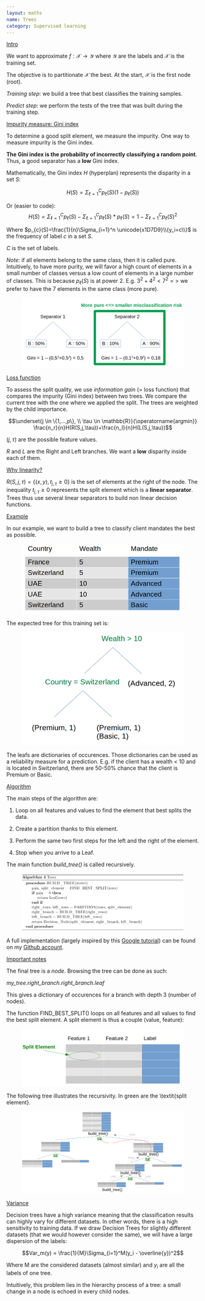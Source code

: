 ```yaml
---
layout: maths
name: Trees
category: Supervised learning
---
```


<ins>Intro</ins>

We want to approximate $f: \mathcal{X} \to \mathcal{Y}$ where $\mathcal{Y}$ are the labels and $\mathcal{X}$ is the training set.

The objective is to partitionate $\mathcal{X}$ the best. At the start, $\mathcal{X}$ is the first node (root).

*Training step*: we build a tree that best classifies the training samples.

*Predict step*: we perform the tests of the tree that was built during the training step.

<ins>Impurity measure: Gini index</ins>

To determine a good split element, we measure the impurity. One way to measure impurity is the Gini index. 

**The Gini index is the probability of incorrectly classifying a random point**. Thus, a good separator has a **low** Gini index.

Mathematically, the Gini index $H$ (hyperplan) represents the disparity in a set $S$:

$$H(S)=\Sigma_{\ell=1}^C p_{\ell}(S)(1-p_{\ell}(S))$$

Or (easier to code): 
$$H(S)=\Sigma_{\ell=1}^C p_{\ell}(S)-\Sigma_{\ell=1}^C p_{\ell}(S)*p_{\ell}(S)=1-\Sigma_{\ell=1}^C p_{\ell}(S)^2$$

Where $p_{c}(S)=\frac{1}{n}\Sigma_{i=1}^n \unicode{x1D7D9}\\{y_i=c\\}$ is the frequency of label $c$ in a set $S$.

$C$ is the set of labels.

*Note*: if all elements belong to the same class, then it is called pure. Intuitively, to have more purity, we will favor a high count of elements in a small number of classes versus a low count of elements in a large number of classes. This is because $p_{\ell}(S)$ is at power $2$. E.g. $3^2 + 4^2 < 7^2 =>$ we prefer to have the 7 elements in the same class (more pure).

<figure>
    <img src="/assets/img/tree_gini.png">
</figure>

<ins>Loss function</ins>

To assess the split quality, we use *information gain* (= loss function) that compares the impurity (Gini index) between two trees. We compare the current tree with the one where we applied the split. The trees are weighted by the child importance.

$$\underset{j \in \{1,...,p\}, \\
\tau \in \mathbb{R}}{\operatorname{argmin}} \frac{n_r}{n}H(R(S,j,\tau))+\frac{n_l}{n}H(L(S,j,\tau))$$

$(j, \tau)$ are the possible feature values. 

$R$ and $L$ are the Right and Left branches. We want a **low** disparity inside each of them.

<ins>Why linearity?</ins>

$R(S,j,\tau)=\{(x,y), t_{j,\tau} \ge 0\}$ is the set of elements at the right of the node. The inequality $t_{j,\tau} \ge 0$ represents the split element which is a **linear separator**. Trees thus use several linear separators to build non linear decision functions.

<ins>Example</ins>

In our example, we want to build a tree to classify client mandates the best as possible.

<figure>
    <img src="/assets/img/trees_data.png">
</figure>

The expected tree for this training set is:

<figure>
    <img src="/assets/img/trees_example.png">
</figure>

The leafs are dictionaries of occurences. Those dictionaries can be used as a reliability measure for a prediction. E.g. if the client has a wealth < 10 and is located in Switzerland, there are 50-50% chance that the client is Premium or Basic.

<ins>Algorithm</ins>

The main steps of the algorithm are:

1. Loop on all features and values to find the element that best splits the data.
2. Create a partition thanks to this element.

3. Perform the same two first steps for the left and the right of the element.
4. Stop when you arrive to a Leaf.

The main function *build\_tree()* is called recursively. 

<figure>
    <img src="/assets/img/trees_algo.png">
</figure>

A full implementation (largely inspired by this <a class="cleanLinkSource" href="https://github.com/random-forests/tutorials/blob/master/decision_tree.ipynb">Google tutorial</a>) can be found on my <a class="cleanLinkSource" href="https://github.com/savoga/various_projects/blob/master/trees_from_scratch.py">Github account</a>.

<ins>Important notes</ins>

The final tree is a *node*. Browsing the tree can be done as such: 

*my\_tree.right\_branch.right\_branch.leaf* 

This gives a dictionary of occurences for a branch with depth 3 (number of nodes).

The function FIND\_BEST\_SPLIT() loops on all features and all values to find the best split element. A split element is thus a couple (value, feature):

<figure>
    <img src="/assets/img/trees_split_element.png">
</figure>

The following tree illustrates the recursivity. In green are the \textit{split element}.

<figure>
    <img src="/assets/img/trees_recursivity.png">
</figure>

<ins>Variance</ins>

Decision trees have a high variance meaning that the classification results can highly vary for different datasets. In other words, there is a high sensitivity to training data. If we draw Decision Trees for slightly different datasets (that we would however consider the same), we will have a large dispersion of the labels:

$$Var_m(y) = \frac{1}{M}\Sigma_{i=1}^M(y_i - \overline{y})^2$$

Where M are the considered datasets (almost similar) and $y_i$ are all the labels of one tree.

Intuitively, this problem lies in the hierarchy process of a tree: a small change in a node is echoed in every child nodes.
